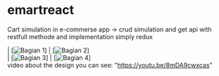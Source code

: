 # emartreact
Cart simulation in e-commerse app -> crud simulation and get api with restfull methode and implementation simply redux 

| [![Bagian 1](https://img.youtube.com/vi/8mDA9cwxcas/0.jpg)] 
| [![Bagian 2](https://img.youtube.com/vi/8mDA9cwxcas/1.jpg)]
<br>
| [![Bagian 3](https://img.youtube.com/vi/8mDA9cwxcas/2.jpg)]
| [![Bagian 4](https://img.youtube.com/vi/8mDA9cwxcas/0.jpg)]
<br>
video about the design you can see: "https://youtu.be/8mDA9cwxcas"
